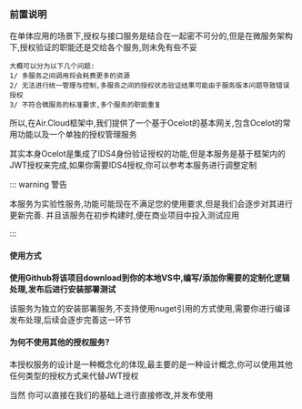 ### 前置说明

在单体应用的场景下,授权与接口服务是结合在一起密不可分的,但是在微服务架构下,授权验证的职能还是交给各个服务,则未免有些不妥
    
    大概可以分为以下几个问题:
    1/ 多服务之间调用将会耗费更多的资源
    2/ 无法进行统一管理与控制,多服务之间的授权状态验证结果可能由于服务版本问题导致错误授权
    3/ 不符合微服务的标准要求,多个服务的职能重复

所以,在Air.Cloud框架中,我们提供了一个基于Ocelot的基本网关,包含Ocelot的常用功能以及一个单独的授权管理服务

其实本身Ocelot是集成了IDS4身份验证授权的功能,但是本服务是基于框架内的JWT授权来完成,如果你需要IDS4授权,你可以参考本服务进行调整定制

::: warning 警告

本服务为实验性服务,功能可能现在不满足您的使用要求,但是我们会逐步对其进行更新完善.
并且该服务在初步构建时,便在商业项目中投入测试应用

:::

#### 使用方式

<strong>使用Github将该项目download到你的本地VS中,编写/添加你需要的定制化逻辑处理,发布后进行安装部署测试</strong>

该服务为独立的安装部署服务,不支持使用nuget引用的方式使用,需要你进行编译发布处理,后续会逐步完善这一环节


#### 为何不使用其他的授权服务?

本授权服务的设计是一种概念化的体现,最主要的是一种设计概念,你可以使用其他任何类型的授权方式来代替JWT授权

当然 你可以直接在我们的基础上进行直接修改,并发布使用